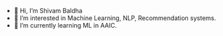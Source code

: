 - 👋 Hi, I’m Shivam Baldha
- 👀 I’m interested in Machine Learning, NLP, Recommendation systems.
- 🌱 I’m currently learning ML in AAIC.
